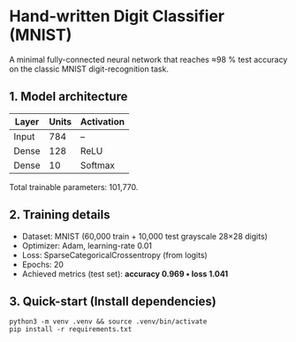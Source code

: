 # Hand-written Digit Classifier (MNIST)

A minimal fully-connected neural network that reaches ≈98 % test accuracy on the classic MNIST digit-recognition task.

## 1. Model architecture
| Layer | Units | Activation |
|-------|-------|------------|
| Input | 784 | – |
| Dense   | 128 | ReLU |
| Dense   | 10  | Softmax |

Total trainable parameters: 101,770.

## 2. Training details
* Dataset: MNIST (60,000 train + 10,000 test grayscale 28×28 digits)  
* Optimizer: Adam, learning-rate 0.01  
* Loss: SparseCategoricalCrossentropy (from logits)  
* Epochs: 20  
* Achieved metrics (test set): **accuracy 0.969 • loss 1.041**

## 3. Quick-start (Install dependencies)
```
python3 -m venv .venv && source .venv/bin/activate
pip install -r requirements.txt
```

